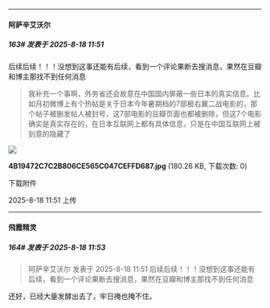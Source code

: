 ﻿
*****

####  阿萨辛艾沃尔  
##### 163#       发表于 2025-8-18 11:51

后续后续！！！没想到这事还能有后续，看到一个评论果断去搜消息，果然在豆瓣和博主那找不到任何消息
 <blockquote>我补充一个事啊，外务省还会故意在中国国内屏蔽一些日本的真实信息。比如月初微博上有个热帖是关于日本今年暑期档的7部极右翼二战电影的，那个帖子被删发帖人被封号，这7部电影的豆瓣页面也都被删除，但这7个电影确实是真实存在的，在日本互联网上都有具体信息，只是在中国互联网上被刻意的隐藏了</blockquote>

<img src="https://img.stage1st.com/forum/202508/18/115119wqb5g1cszqkgpjck.jpg" referrerpolicy="no-referrer">

<strong>4B19472C7C2B806CE565C047CEFFD687.jpg</strong> (180.26 KB, 下载次数: 0)

下载附件

2025-8-18 11:51 上传

*****

####  飛霞精灵  
##### 164#       发表于 2025-8-18 11:53

<blockquote>阿萨辛艾沃尔 发表于 2025-8-18 11:51
后续后续！！！没想到这事还能有后续，看到一个评论果断去搜消息，果然在豆瓣和博主那找不到任何消息

</blockquote>
还好，已经大量发酵出去了，牢日掩也掩不住。


